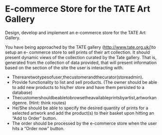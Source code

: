 # E-commerce Store for the TATE Art Gallery

Design, develop and implement an e-commerce store for the TATE Art Gallery.

You have being approached by the TATE gallery (http://www.tate.org.uk/)to setup an e- commerce store to sell prints of their art collection. 
It should present dynamic views of the collection curated by the Tate gallery.
That is, generated from the collection of data provided, that will present information based on the section of the site the user is interacting with.

 * Therearetwotypesofuser,thecustomerandthecurator(storeadmin).
 * Provide functionality to list and sell products. (The owner should be able to add new products to his/her store and have them persisted to a database)
 * Thecustomershouldbeabletobrowsetheavailableprintsbyartist,artworkandgenre. (Hint: think routes)
 * He/She should be able to specify the desired quantity of prints for a selected artwork and add the product(s) to their basket upon hitting an “Add to Order” button.
 * The order should be processed by the e-commerce store when the user hits a “Order now” button.
